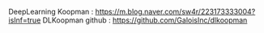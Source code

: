 DeepLearning Koopman : https://m.blog.naver.com/sw4r/223173333004?isInf=true
DLKoopman github : https://github.com/GaloisInc/dlkoopman

